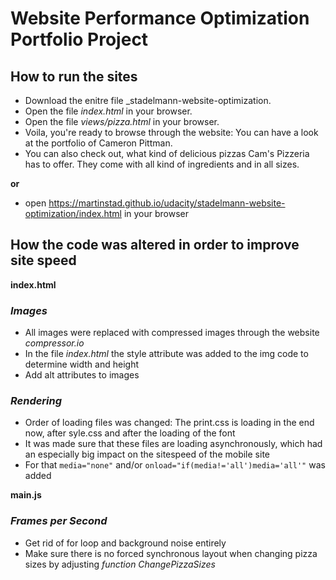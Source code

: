 # Website Performance Optimization Portfolio Project

## How to run the sites

* Download the enitre file _stadelmann-website-optimization.
* Open the file _index.html_ in your browser.
* Open the file _views/pizza.html_ in your browser.
* Voila, you're ready to browse through the website: You can have a look at the portfolio of Cameron Pittman.
* You can also check out, what kind of delicious pizzas Cam's Pizzeria has to offer. They come with all kind of ingredients and in all sizes.

**or**

* open https://martinstad.github.io/udacity/stadelmann-website-optimization/index.html in your browser

## How the code was altered in order to improve site speed

**index.html**

### _Images_

* All images were replaced with compressed images through the website _compressor.io_
* In the file _index.html_ the style attribute was added to the img code to determine width and height
* Add alt attributes to images

### _Rendering_

* Order of loading files was changed: The print.css is loading in the end now, after syle.css and after the loading of the font
* It was made sure that these files are loading asynchronously, which had an especially big impact on the sitespeed of the mobile site
* For that `media="none"` and/or  `onload="if(media!='all')media='all'"` was added

**main.js**

### _Frames per Second_
* Get rid of for loop and background noise entirely
* Make sure there is no forced synchronous layout when changing pizza sizes by adjusting _function ChangePizzaSizes_
